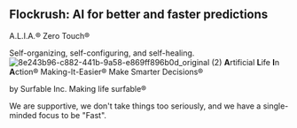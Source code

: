 ## Flockrush: AI for better and faster predictions 

A.L.I.A.® Zero Touch®

Self-organizing, self-configuring, and self-healing.
![8e243b96-c882-441b-9a58-e869ff896b0d_original (2)](https://user-images.githubusercontent.com/13509246/205417366-e933e65e-3d1c-4a03-b1ec-784b81df68fb.png)
 **A**rtificial **L**ife **I**n **A**ction®
Making-It-Easier®
Make Smarter Decisions®

by Surfable Inc.
Making life surfable®

We are supportive, we don't take things too seriously, and we have a single-minded focus to be "Fast".
